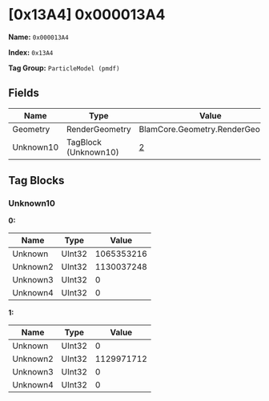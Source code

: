 # [0x13A4] 0x000013A4

**Name:** ```0x000013A4```

**Index:** ```0x13A4```

**Tag Group:** ```ParticleModel (pmdf)```

## Fields

Name	| Type	| Value
---	|---	|---	|
Geometry	|RenderGeometry	|BlamCore.Geometry.RenderGeometry
Unknown10	|TagBlock (Unknown10)	|[2](#unknown10)


## Tag Blocks

### Unknown10

**0:**

Name	| Type	| Value
---	|---	|---	|
Unknown	|UInt32	|1065353216
Unknown2	|UInt32	|1130037248
Unknown3	|UInt32	|0
Unknown4	|UInt32	|0


**1:**

Name	| Type	| Value
---	|---	|---	|
Unknown	|UInt32	|0
Unknown2	|UInt32	|1129971712
Unknown3	|UInt32	|0
Unknown4	|UInt32	|0



